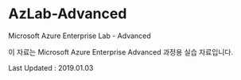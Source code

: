 # AzLab-Advanced
Microsoft Azure Enterprise Lab - Advanced

이 자료는 Microsoft Azure Enterprise Advanced 과정용 실습 자료입니다.

Last Updated : 2019.01.03
